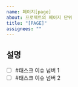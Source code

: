 ```yaml
---
name: 페이지[page]
about: 프로젝트의 페이지 단위
title: "[PAGE]"
assignees: ""
---
```


## 설명

- [ ] #태스크 이슈 넘버 1
- [ ] #태스크 이슈 넘버 2

